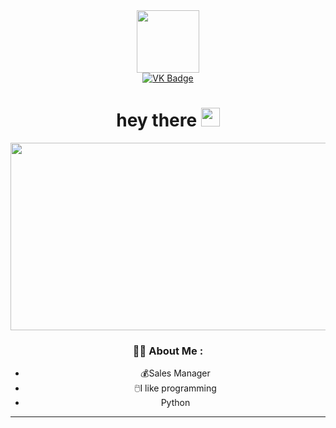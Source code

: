 <div id="header" align="center">
  <img src="https://media.giphy.com/media/v1.Y2lkPTc5MGI3NjExMDc2MzlhMjEwMTNjZDUyMzYwOTk1NjQ2MmJiNzc4ZGUxMjQzOGNiOCZlcD12MV9pbnRlcm5hbF9naWZzX2dpZklkJmN0PXM/M9gbBd9nbDrOTu1Mqx/giphy.gif" width="100"/> 
  <div id="badges">
  <a href="https://vk.com/michael.vysotsky">
    <img src="https://img.shields.io/badge/VK-blue?style=for-the-badge&logo=VK&logoColor=white" alt="VK Badge"/>
  </a>
<div id="header" align="center">
<h1>
  hey there
  <img src="https://media.giphy.com/media/hvRJCLFzcasrR4ia7z/giphy.gif" width="30px"/>
</h1>
<img src="https://komarev.com/ghpvc/?username=YellowEM&style=flat-square&color=blue" alt=""/>
</div>
<div align="center">
  <img src="https://media.giphy.com/media/dWesBcTLavkZuG35MI/giphy.gif" width="600" height="300"/>
</div>



    
### :man_technologist: About Me :
- :moneybag:Sales Manager
- :computer_mouse:I like programming
-  Python



  
---


    
